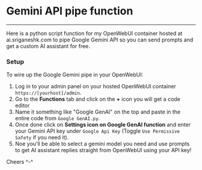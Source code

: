 # Gemini API pipe function
---
Here is a python script function for my OpenWebUI container hosted at ai.sriganeshk.com to pipe Google Gemini API so you can send prompts and get a custom AI assistant for free.

### Setup

To wire up the Google Gemini pipe in your OpenWebUI:

1. Log in to your admin panel on your hosted OpenWebUI container  `https://[yourhost]/admin`.  
2. Go to the **Functions** tab and click on the **+** icon you will get a code editor  
3. Name it something like "Google GenAI" on the top and paste in the entire code from `Google GenAI.py`.  
4. Once done click on **Settings icon on Google GenAI function** and enter your Gemini API key under `Google Api Key`  (Toggle `Use Permissive Safety` if you need it).  
6. Noe you’ll be able to select a gemini model you need and use prompts to get AI assistant replies straight from OpenWebUI using your API key!

Cheers ^-^
